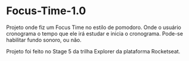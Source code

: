 # Focus-Time-1.0

Projeto onde fiz um Focus Time no estilo de pomodoro. 
Onde o usuário cronograma o tempo que ele irá estudar e inicia o cronograma. 
Pode-se habilitar fundo sonoro, ou não.

Projeto foi feito no Stage 5 da trilha Explorer da plataforma Rocketseat.
